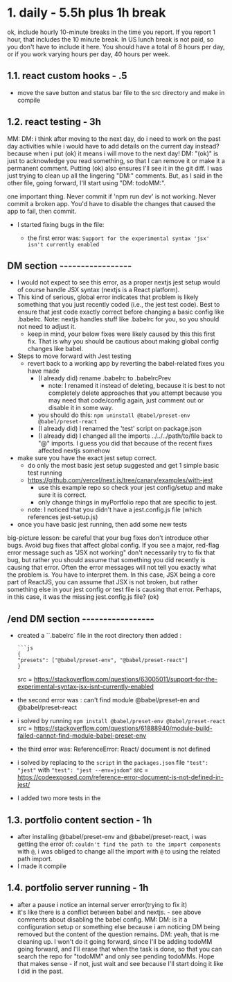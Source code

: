 # 1. daily - 5.5h plus 1h break

ok, include hourly 10-minute breaks in the time you report. If you report 1 hour, that includes the 10 minute break. In US lunch break is not paid, so you don't have to include it here. You should have a total of 8 hours per day, or if you work varying hours per day, 40 hours per week.

## 1.1. react custom hooks - .5

- move the save button and status bar file to the src directory and make in compile

## 1.2. react testing - 3h

MM: DM: i think after moving to the next day, do i need to work on the past day activities while i would have to add details on the current day instead? because when i put (ok) it means i will move to the next day! DM: "(ok)" is just to acknowledge you read something, so that I can remove it or make it a permanent comment. Putting (ok) also ensures I'll see it in the git diff. I was just trying to clean up all the lingering "DM:" comments. But, as I said in the other file, going forward, I'll start using "DM: todoMM:".

one important thing. Never commit if 'npm run dev' is not working. Never commit a broken app. You'd have to disable the changes that caused the app to fail, then commit.

- I started fixing bugs in the file:

  - the first error was: `Support for the experimental syntax 'jsx' isn't currently enabled`

## DM section -----------------

- I would not expect to see this error, as a proper nextjs jest setup would of course handle JSX syntax (nextjs is a React platform).
- This kind of serious, global error indicates that problem is likely something that you just recently coded (i.e., the jest test code). Best to ensure that jest code exactly correct before changing a basic config like .babelrc. Note: nextjs handles stuff like .babelrc for you, so you should not need to adjust it.
  - keep in mind, your below fixes were likely caused by this this first fix. That is why you should be cautious about making global config changes like babel.
- Steps to move forward with Jest testing
  - revert back to a working app by reverting the babel-related fixes you have made
    - (I already did) rename .babelrc to .babelrcPrev
      - note: I renamed it instead of deleting, because it is best to not completely delete approaches that you attempt because you may need that code/config again, just comment out or disable it in some way.
    - you should do this: `npm uninstall @babel/preset-env @babel/preset-react`
    - (I already did) I renamed the 'test' script on package.json
    - (I already did) I changed all the imports ../../../path/to/file back to "@" imports. I guess you did that because of the recent fixes affected nextjs somehow
- make sure you have the exact jest setup correct.
  - do only the most basic jest setup suggested and get 1 simple basic test running
  - https://github.com/vercel/next.js/tree/canary/examples/with-jest
    - use this example repo so check your jest config/setup and make sure it is correct.
    - only change things in myPortfolio repo that are specific to jest.
  - note: I noticed that you didn't have a jest.config.js file (which references jest-setup.js)
- once you have basic jest running, then add some new tests

big-picture lesson: be careful that your bug fixes don't introduce other bugs. Avoid bug fixes that affect global config. If you see a major, red-flag error message such as "JSX not working" don't necessarily try to fix that bug, but rather you should assume that something you did recently is causing that error. Often the error messages will not tell you exactly what the problem is. You have to interpret them. In this case, JSX being a core part of ReactJS, you can assume that JSX is not broken, but rather something else in your jest config or test file is causing that error. Perhaps, in this case, it was the missing jest.config.js file? (ok)

## /end DM section -----------------

- created a ``.babelrc` file in the root directory then added :

      ```js
      {
      "presets": ["@babel/preset-env", "@babel/preset-react"]
      }

  src = https://stackoverflow.com/questions/63005011/support-for-the-experimental-syntax-jsx-isnt-currently-enabled

- the second error was : can't find module @babel/preset-en and @babel/preset-react
- i solved by running `npm install @babel/preset-env @babel/preset-react`
  src = https://stackoverflow.com/questions/61888940/module-build-failed-cannot-find-module-babel-preset-env

- the third error was: ReferenceError: React/ document is not defined
- i solved by replacing to the `script` in the `packages.json` file `"test": "jest"` with `"test": "jest --env=jsdom"`
  src = https://codeexposed.com/reference-error-document-is-not-defined-in-jest/

* I added two more tests in the

## 1.3. portfolio content section - 1h

- after installing @babel/preset-env and @babel/preset-react, i was getting the error of: `couldn't find the path to the import components` with `@`, i was obliged to change all the import with `@` to using the related path import.
- I made it compile

## 1.4. portfolio server running - 1h

- after a pause i notice an internal server error(trying to fix it)
- it's like there is a conflict between babel and nextjs. - see above comments about disabling the babel config. MM: DM: is it a configuration setup or something else because i am noticing DM being removed but the content of the question remains. DM: yeah, that is me cleaning up. I won't do it going forward, since I'll be adding todoMM going forward, and I'll erase that when the task is done, so that you can search the repo for "todoMM" and only see pending todoMMs. Hope that makes sense - if not, just wait and see because I'll start doing it like I did in the past. 
